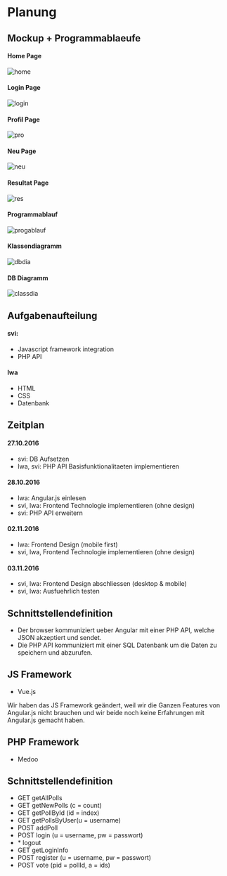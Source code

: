 # Planung

## Mockup + Programmablaeufe

#### Home Page

![home](img/mockup_home.png)

#### Login Page

![login](img/mockup_login.png)

#### Profil Page

![pro](img/mockup_profil.png)

#### Neu Page

![neu](img/mockup_neu.png)

#### Resultat Page

![res](img/mockup_resultat.png)

#### Programmablauf

![progablauf](img/Programmablauf.jpg)

#### Klassendiagramm

![dbdia](img/dbdia.jpg)

#### DB Diagramm

![classdia](img/classdia.png)

## Aufgabenaufteilung

#### svi:

* Javascript framework integration
* PHP API


#### lwa

* HTML
* CSS
* Datenbank


## Zeitplan

#### 27.10.2016

* svi: DB Aufsetzen
* lwa, svi: PHP API Basisfunktionalitaeten implementieren

#### 28.10.2016

* lwa: Angular.js einlesen
* svi, lwa: Frontend Technologie implementieren (ohne design)
* svi: PHP API erweitern

#### 02.11.2016

* lwa: Frontend Design (mobile first)
* svi, lwa, Frontend Technologie implementieren (ohne design)

#### 03.11.2016

* svi, lwa: Frontend Design abschliessen (desktop & mobile)
* svi, lwa: Ausfuehrlich testen

## Schnittstellendefinition

* Der browser kommuniziert ueber Angular mit einer PHP API,
welche JSON akzeptiert und sendet.  
* Die PHP API kommuniziert mit einer SQL Datenbank
um die Daten zu speichern und abzurufen.  

## JS Framework

* Vue.js

Wir haben das JS Framework geändert, weil wir die Ganzen Features von Angular.js nicht brauchen und wir beide noch keine Erfahrungen mit Angular.js gemacht haben.

## PHP Framework

* Medoo

## Schnittstellendefinition

* GET getAllPolls 
* GET getNewPolls (c = count)
* GET getPollById (id = index)
* GET getPollsByUser(u = username)
* POST addPoll  
* POST login (u = username, pw = passwort)
* \* logout  
* GET getLoginInfo
* POST register (u = username, pw = passwort)
* POST vote (pid = pollId, a = ids) 

